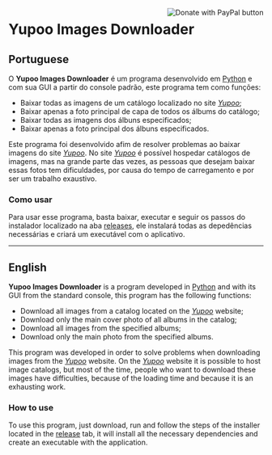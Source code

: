 [<img align="right" alt="Donate with PayPal button" src="https://www.paypalobjects.com/en_US/i/btn/btn_donate_LG.gif">](https://www.paypal.com/donate/?hosted_button_id=UC7G8Q6TP6YN2)
# Yupoo Images Downloader

## Portuguese
O **Yupoo Images Downloader** é um programa desenvolvido em <ins>Python</ins> e com sua GUI a partir do console padrão, este programa tem como funções:
* Baixar todas as imagens de um catálogo localizado no site [*Yupoo*](https://x.yupoo.com/);
* Baixar apenas a foto principal de capa de todos os álbums do catálogo;
* Baixar todas as imagens dos álbuns especificados;
* Baixar apenas a foto principal dos álbuns especificados.

Este programa foi desenvolvido afim de resolver problemas ao baixar imagens do site [*Yupoo*](https://x.yupoo.com/). No site [*Yupoo*](https://x.yupoo.com/) é possível hospedar catálogos de imagens, mas na grande parte das vezes, as pessoas que desejam baixar essas fotos tem dificuldades, por causa do tempo de carregamento e por ser um trabalho exaustivo.

### Como usar
Para usar esse programa, basta baixar, executar e seguir os passos do instalador localizado na aba <ins>releases</ins>, ele instalará todas as depedências necessárias e criará um executável com o aplicativo.

---

## English
**Yupoo Images Downloader** is a program developed in <ins>Python</ins> and with its GUI from the standard console, this program has the following functions:
* Download all images from a catalog located on the [*Yupoo*](https://x.yupoo.com/) website;
* Download only the main cover photo of all albums in the catalog;
* Download all images from the specified albums;
* Download only the main photo from the specified albums.

This program was developed in order to solve problems when downloading images from the [*Yupoo*](https://x.yupoo.com/) website. On the [*Yupoo*](https://x.yupoo.com/) website it is possible to host image catalogs, but most of the time, people who want to download these images have difficulties, because of the loading time and because it is an exhausting work.

### How to use
To use this program, just download, run and follow the steps of the installer located in the <ins>release</ins> tab, it will install all the necessary dependencies and create an executable with the application.
